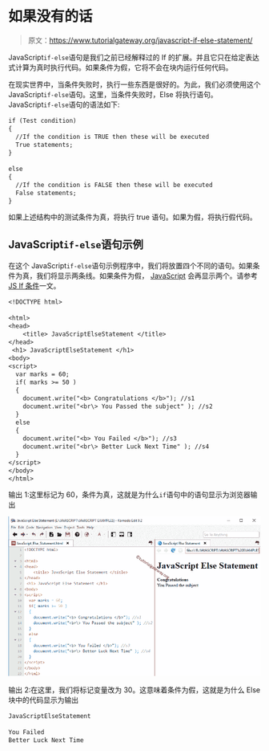 # 如果没有的话

> 原文：<https://www.tutorialgateway.org/javascript-if-else-statement/>

JavaScript`if-else`语句是我们之前已经解释过的 If 的扩展。并且它只在给定表达式计算为真时执行代码。如果条件为假，它将不会在块内运行任何代码。

在现实世界中，当条件失败时，执行一些东西是很好的。为此，我们必须使用这个 JavaScript`if-else`语句。这里，当条件失败时，Else 将执行语句。JavaScript`if-else`语句的语法如下:

```
if (Test condition)
{
  //If the condition is TRUE then these will be executed
  True statements;
}

else
{
  //If the condition is FALSE then these will be executed
  False statements;
}
```

如果上述结构中的测试条件为真，将执行 true 语句。如果为假，将执行假代码。

## JavaScript`if-else`语句示例

在这个 JavaScript`if-else`语句示例程序中，我们将放置四个不同的语句。如果条件为真，我们将显示两条线。如果条件为假， [JavaScript](https://www.tutorialgateway.org/javascript/) 会再显示两个。请参考 [JS If 条件](https://www.tutorialgateway.org/javascript-if-statement/)一文。

```
<!DOCTYPE html>

<html>
<head>
    <title> JavaScriptElseStatement </title>
</head>
 <h1> JavaScriptElseStatement </h1>
<body>
<script>
  var marks = 60;
  if( marks >= 50 )
  {
    document.write("<b> Congratulations </b>"); //s1
    document.write("<br\> You Passed the subject" ); //s2
  }
  else
  {
    document.write("<b> You Failed </b>"); //s3
    document.write("<br\> Better Luck Next Time" ); //s4
  }
</script>
</body>
</html>
```

输出 1:这里标记为 60，条件为真，这就是为什么`if`语句中的语句显示为浏览器输出

![JavaScript If Else Statement 1](img/a80f2cc868df6932c04ab4a8f3d38b4f.png)

输出 2:在这里，我们将标记变量改为 30。这意味着条件为假，这就是为什么 Else 块中的代码显示为输出

```
JavaScriptElseStatement

You Failed
Better Luck Next Time
```